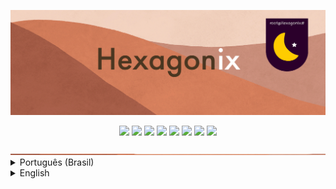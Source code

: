 <p align="center">
<img src="https://github.com/hexagonix/Doc/blob/main/Img/banner.png">
</p>

<div align="center">

![](https://img.shields.io/github/license/hexagonix/Andromeda-Apps.svg)
![](https://img.shields.io/github/stars/hexagonix/Andromeda-Apps.svg)
![](https://img.shields.io/github/issues/hexagonix/Andromeda-Apps.svg)
![](https://img.shields.io/github/issues-closed/hexagonix/Andromeda-Apps.svg)
![](https://img.shields.io/github/issues-pr/hexagonix/Andromeda-Apps.svg)
![](https://img.shields.io/github/issues-pr-closed/hexagonix/Andromeda-Apps.svg)
![](https://img.shields.io/github/downloads/hexagonix/Andromeda-Apps/total.svg)
![](https://img.shields.io/github/release/hexagonix/Andromeda-Apps.svg)

</div>

<!-- Vai funcionar como <hr> -->

<img src="https://github.com/hexagonix/Doc/blob/main/Img/hr.png" width="100%" height="2px" />

<details title="Português (Brasil)" align='left'>
<br>
<summary align='left'>Português (Brasil)</summary>

# Aplicativos e utilitários do Andromeda

Este repositório contém os aplicativos e utilitários exclusivos de ambiente Andromeda.

## Andromeda SHell (ASH)

O Andromeda SHell, ou simplesmente ASH, foi desenvolvido como uma alternativa ao shell padrão do Hexagonix, o sh. O sh se assemelha ao que é esperado em aparência e funcionalidade básica de um sistema Unix-like. O ASH não tem essa pretensão, e tem e receberá funções que expandam sua capacidade e utilidade.

## Calculadora

A calculadora permite ao usuário realizar contas básicas.

## Desligar

O utilitário permite ao usuário desligar ou reiniciar facilmente o computador.

## Fonte

Este utilitário permite alterar, de forma interativa, a fonte gráfica padrão do sistema.

## Lyoko

O Lyoko foi desenvolvido como uma IDE que permite ao usuário desenvolver programas para serem executados sobre o sistema. Ele permite editar código e manipulá-lo, além de construir e testar o aplicativo. Até o momento, ele trabalha em conjunto com o montador flat assembler edição Hexagonix [(fasmX)](https://github.com/hexagonix/fasm) para permitir a construção de aplicativos.

## Piano return Piano;

O return Piano; é um teclado eletrônico que permite ao usuário tocar músicas emitindo as notas selecionadas.

## Quartzo

O Quartzo é um editor de propósito geral para o Andromeda.

## Serial

Este utilitário permite ao usuário enviar dados via porta serial, atuando como terminal.

</details>

<details title="English" align='left'>
<br>
<summary align='left'>English</summary>

# Andromeda apps and utilities

This repository contains the Andromeda environment-only applications and utilities.

## Andromeda SHell (ASH)

Andromeda SHell, or simply ASH, was developed as an alternative to Hexagonix's default shell, sh. sh resembles what is expected in appearance and basic functionality of a Unix-like system. ASH has no such claim, and has and will receive functions that expand its capability and usefulness.

## Calculator

The calculator allows the user to perform basic calculations.

## Desligar

The utility allows the user to easily shut down or restart the computer.

## Fonte

This utility allows you to interactively change the system's default graphic font.

## Lyoko

Lyoko was developed as an IDE that allows the user to develop programs to run on the system. It allows you to edit code and manipulate it, as well as build and test the application. So far, it works together with the flat assembler Hexagonix edition [(fasmX)](https://github.com/hexagonix/fasm) to allow building applications.

## Piano return Piano;

The return Piano; is an electronic keyboard that allows the user to play music by emitting selected notes.

## Quartzo

Quartzo is a general purpose editor for Andromeda.

## Serial

This utility allows the user to send data via the serial port, acting as a terminal.

</details>

<!--

Versão deste arquivo: 1.0

-->

